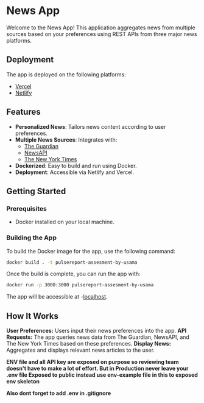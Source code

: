 # News App

Welcome to the News App! This application aggregates news from multiple sources based on your preferences using REST APIs from three major news platforms.

## Deployment

The app is deployed on the following platforms:

- [Vercel](pulse-report-innoscripta-assesment.vercel.app)
- [Netlify](https://pulse-report-innoscripta-assessment.netlify.app/)

## Features

- **Personalized News**: Tailors news content according to user preferences.
- **Multiple News Sources**: Integrates with:
  - [The Guardian](https://open-platform.theguardian.com/)
  - [NewsAPI](https://newsapi.org/)
  - [The New York Times](https://developer.nytimes.com/apis)
- **Dockerized**: Easy to build and run using Docker.
- **Deployment**: Accessible via Netlify and Vercel.

## Getting Started

### Prerequisites

- Docker installed on your local machine.

### Building the App

To build the Docker image for the app, use the following command:

```bash
docker build . -t pulsereport-assesment-by-usama
```

Once the build is complete, you can run the app with:

```bash
docker run -p 3000:3000 pulsereport-assesment-by-usama
```

The app will be accessible at -[localhost](http://localhost:3000/).

## How It Works

**User Preferences:** Users input their news preferences into the app.
**API Requests:** The app queries news data from The Guardian, NewsAPI, and The New York Times based on these preferences.
**Display News:** Aggregates and displays relevant news articles to the user.

**ENV file and all API key are exposed on purpose so reviewing team doesn't have to make a lot of effort. But in Production never leave your .env file Exposed to public instead use env-example file in this to exposed env skeleton**

**Also dont forget to add .env in .gitignore**
